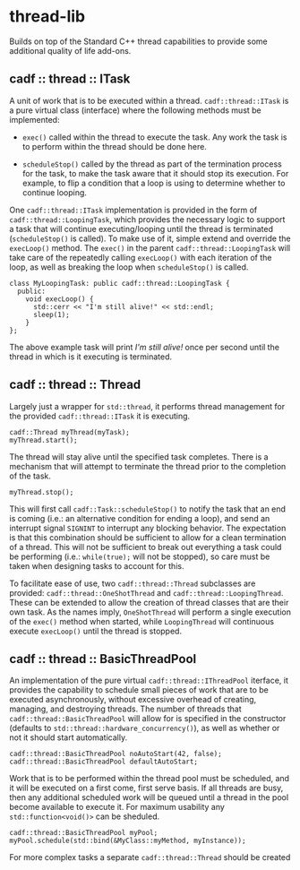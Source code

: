 # thread-lib

Builds on top of the Standard C++ thread capabilities to provide some additional quality of life add-ons.

## cadf :: thread :: ITask

A unit of work that is to be executed within a thread. `cadf::thread::ITask` is a pure virtual class (interface) where the following methods must be implemented:

* `exec()` called within the thread to execute the task. Any work the task is to perform within the thread should be done here.

* `scheduleStop()` called by the thread as part of the termination process for the task, to make the task aware that it should stop its execution. For example, to flip a condition that a loop is using to determine whether to continue looping.

One `cadf::thread::ITask` implementation is provided in the form of `cadf::thread::LoopingTask`, which provides the necessary logic to support a task that will continue executing/looping until the thread is terminated (`scheduleStop()` is called). To make use of it, simple extend and override the `execLoop()` method. The `exec()` in the parent `cadf::thread::LoopingTask` will take care of the repeatedly calling `execLoop()` with each iteration of the loop, as well as breaking the loop when `scheduleStop()` is called.

```
class MyLoopingTask: public cadf::thread::LoopingTask {
  public:
    void execLoop() {
      std::cerr << "I'm still alive!" << std::endl;
      sleep(1);
    }
};
```
The above example task will print _I'm still alive!_ once per second until the thread in which is it executing is terminated.

## cadf :: thread :: Thread

Largely just a wrapper for `std::thread`, it performs thread management for the provided `cadf::thread::ITask` it is executing.

```
cadf::Thread myThread(myTask);
myThread.start();
```

The thread will stay alive until the specified task completes. There is a mechanism that will attempt to terminate the thread prior to the completion of the task.

```
myThread.stop();
```

This will first call `cadf::Task::scheduleStop()` to notify the task that an end is coming (i.e.: an alternative condition for ending a loop), and send an interrupt signal `SIGNINT` to interrupt any blocking behavior. The expectation is that this combination should be sufficient to allow for a clean termination of a thread. This will not be sufficient to break out everything a task could be performing (i.e.: `while(true);` will not be stopped), so care must be taken when designing tasks to account for this.

To facilitate ease of use, two `cadf::thread::Thread` subclasses are provided: `cadf::thread::OneShotThread` and `cadf::thread::LoopingThread`. These can be extended to allow the creation of thread classes that are their own task. As the names imply, `OneShotThread` will perform a single execution of the `exec()` method when started, while `LoopingThread` will continuous execute `execLoop()` until the thread is stopped.

## cadf :: thread :: BasicThreadPool

An implementation of the pure virtual `cadf::thread::IThreadPool` iterface, it provides the capability to schedule small pieces of work that are to be executed asynchronously, without excessive overhead of creating, managing, and destroying threads. The number of threads that `cadf::thread::BasicThreadPool` will allow for is specified in the constructor (defaults to `std::thread::hardware_concurrency()`), as well as whether or not it should start automatically.

```
cadf::thread::BasicThreadPool noAutoStart(42, false);
cadf::thread::BasicThreadPool defaultAutoStart;
```

Work that is to be performed within the thread pool must be scheduled, and it will be executed on a first come, first serve basis. If all threads are busy, then any additional scheduled work will be queued until a thread in the pool become available to execute it. For maximum usability any `std::function<void()>` can be sheduled.

```
cadf::thread::BasicThreadPool myPool;
myPool.schedule(std::bind(&MyClass::myMethod, myInstance));
```

For more complex tasks a separate `cadf::thread::Thread` should be created
